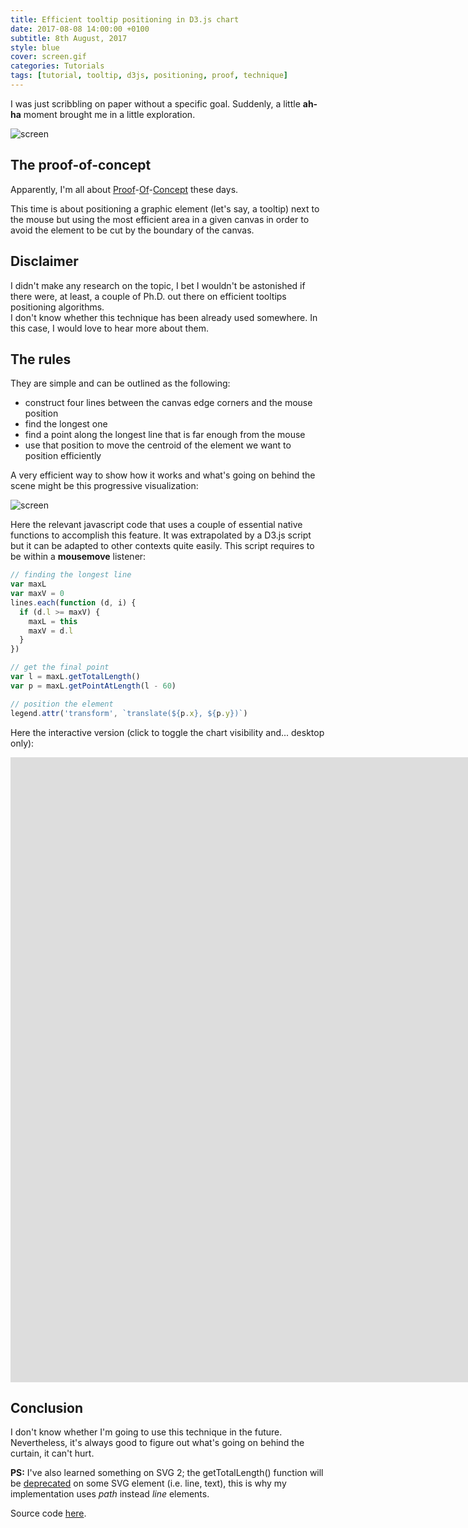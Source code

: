 ```yaml
---
title: Efficient tooltip positioning in D3.js chart
date: 2017-08-08 14:00:00 +0100
subtitle: 8th August, 2017
style: blue
cover: screen.gif
categories: Tutorials
tags: [tutorial, tooltip, d3js, positioning, proof, technique]
---
```


I was just scribbling on paper without a specific goal. Suddenly, a little **ah-ha** moment brought me in a little exploration. 

![screen](/assets/blog/efficient-tooltip-positioning-in-d3js-chart/sketch.jpg)

<!-- main_ad -->

## The proof-of-concept

Apparently, I'm all about [Proof](http://fabiofranchino.com/blog/going-towards-reusable-d3js-charts/)-[Of](http://fabiofranchino.com/blog/towards-a-better-chart-template/)-[Concept](http://fabiofranchino.com/blog/size-matters/) these days. 

This time is about positioning a graphic element (let's say, a tooltip) next to the mouse but using the most efficient area in a given canvas in order to avoid the element to be cut by the boundary of the canvas.

## Disclaimer

I didn't make any research on the topic, I bet I wouldn't be astonished if there were, at least, a couple of Ph.D. out there on efficient tooltips positioning algorithms.  
I don't know whether this technique has been already used somewhere. In this case, I would love to hear more about them.

## The rules

They are simple and can be outlined as the following:

- construct four lines between the canvas edge corners and the mouse position
- find the longest one
- find a point along the longest line that is far enough from the mouse
- use that position to move the centroid of the element we want to position efficiently

A very efficient way to show how it works and what's going on behind the scene might be this progressive visualization:

![screen](/assets/blog/efficient-tooltip-positioning-in-d3js-chart/screen.gif)

Here the relevant javascript code that uses a couple of essential native functions to accomplish this feature. It was extrapolated by a D3.js script but it can be adapted to other contexts quite easily. This script requires to be within a **mousemove** listener:

```javascript
// finding the longest line
var maxL
var maxV = 0
lines.each(function (d, i) {
  if (d.l >= maxV) {
    maxL = this
    maxV = d.l
  }
})

// get the final point
var l = maxL.getTotalLength()
var p = maxL.getPointAtLength(l - 60)

// position the element
legend.attr('transform', `translate(${p.x}, ${p.y})`)
```

Here the interactive version (click to toggle the chart visibility and... desktop only):

<iframe class="fuildframe" width="3000" data-width-mobile="1000" height="1000" src="https://fabiofranchino.com/efficient-element-positioning/" frameborder="0" scrolling="no"></iframe>

## Conclusion

I don't know whether I'm going to use this technique in the future. Nevertheless, it's always good to figure out what's going on behind the curtain, it can't hurt.

**PS:** I've also learned something on SVG 2; the getTotalLength() function  will be [deprecated](https://developer.mozilla.org/en-US/docs/Web/API/SVGPathElement/getTotalLength) on some SVG element (i.e. line, text), this is why my implementation uses *path* instead *line* elements.

Source code [here](https://github.com/fabiofranchino/efficient-element-positioning).